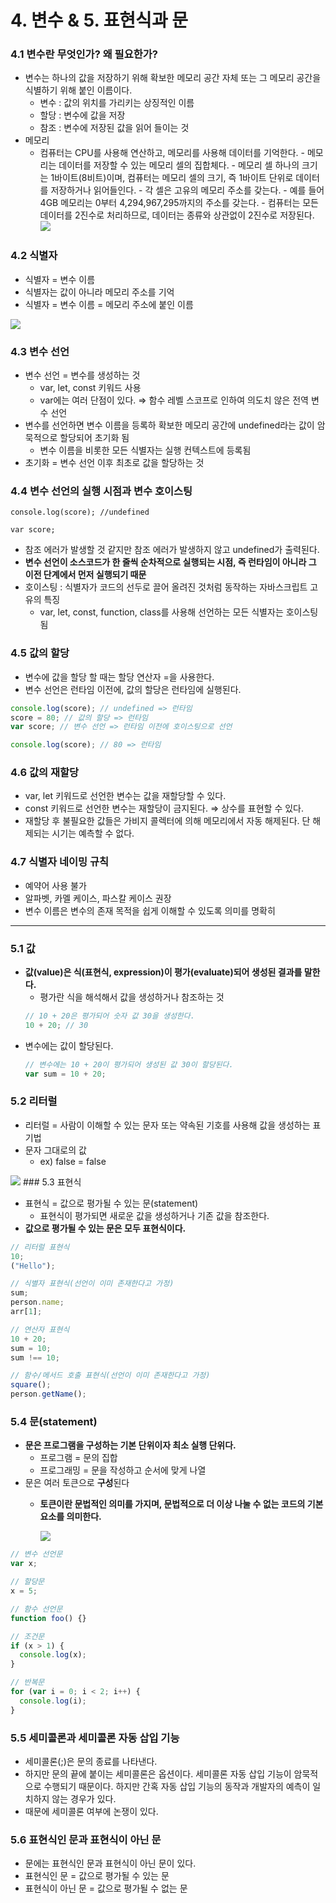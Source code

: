 # 4. 변수 & 5. 표현식과 문

### 4.1 변수란 무엇인가? 왜 필요한가?

- 변수는 하나의 값을 저장하기 위해 확보한 메모리 공간 자체 또는 그 메모리 공간을 식별하기 위해 붙인 이름이다.
  - 변수 : 값의 위치를 가리키는 상징적인 이름
  - 할당 : 변수에 값을 저장
  - 참조 : 변수에 저장된 값을 읽어 들이는 것
- 메모리
  - 컴퓨터는 CPU를 사용해 연산하고, 메모리를 사용해 데이터를 기억한다. - 메모리는 데이터를 저장할 수 있는 메모리 셀의 집합체다. - 메모리 셀 하나의 크기는 1바이트(8비트)이며, 컴퓨터는 메모리 셀의 크기, 즉 1바이트 단위로 데이터를 저장하거나 읽어들인다. - 각 셀은 고유의 메모리 주소를 갖는다. - 예를 들어 4GB 메모리는 0부터 4,294,967,295까지의 주소를 갖는다. - 컴퓨터는 모든 데이터를 2진수로 처리하므로, 데이터는 종류와 상관없이 2진수로 저장된다.
    <img src="./4_5_img/Untitled.png"/>

### 4.2 식별자

- 식별자 = 변수 이름
- 식별자는 값이 아니라 메모리 주소를 기억
- 식별자 = 변수 이름 = 메모리 주소에 붙인 이름

<img src="./4_5_img/Untitled 1.png"/>

### 4.3 변수 선언

- 변수 선언 = 변수를 생성하는 것
  - var, let, const 키워드 사용
  - var에는 여러 단점이 있다. ⇒ 함수 레벨 스코프로 인하여 의도치 않은 전역 변수 선언
- 변수를 선언하면 변수 이름을 등록하 확보한 메모리 공간에 undefined라는 값이 암묵적으로 할당되어 초기화 됨
  - 변수 이름을 비롯한 모든 식별자는 실행 컨텍스트에 등록됨
- 초기화 = 변수 선언 이후 최초로 값을 할당하는 것

### 4.4 변수 선언의 실행 시점과 변수 호이스팅

```tsx
console.log(score); //undefined

var score;
```

- 참조 에러가 발생할 것 같지만 참조 에러가 발생하지 않고 undefined가 출력된다.
- **변수 선언이 소스코드가 한 줄씩 순차적으로 실행되는 시점, 즉 런타임이 아니라 그 이전 단계에서 먼저 실행되기 때문**
- 호이스팅 : 식별자가 코드의 선두로 끌어 올려진 것처럼 동작하는 자바스크립트 고유의 특징
  - var, let, const, function, class를 사용해 선언하는 모든 식별자는 호이스팅 됨

### 4.5 값의 할당

- 변수에 값을 할당 할 때는 할당 연산자 =을 사용한다.
- 변수 선언은 런타임 이전에, 값의 할당은 런타임에 실행된다.

```jsx
console.log(score); // undefined => 런타임
score = 80; // 값의 할당 => 런타임
var score; // 변수 선언 => 런타임 이전에 호이스팅으로 선언

console.log(score); // 80 => 런타임
```

### 4.6 값의 재할당

- var, let 키워드로 선언한 변수는 값을 재할당할 수 있다.
- const 키워드로 선언한 변수는 재할당이 금지된다. ⇒ 상수를 표현할 수 있다.
- 재할당 후 불필요한 값들은 가비지 콜렉터에 의해 메모리에서 자동 해제된다. 단 해제되는 시기는 예측할 수 없다.

### 4.7 식별자 네이밍 규칙

- 예약어 사용 불가
- 알파벳, 카멜 케이스, 파스칼 케이스 권장
- 변수 이름은 변수의 존재 목적을 쉽게 이해할 수 있도록 의미를 명확히

---

### 5.1 값

- **값(value)은 식(표현식, expression)이 평가(evaluate)되어 생성된 결과를 말한다.**
  - 평가란 식을 해석해서 값을 생성하거나 참조하는 것
  ```jsx
  // 10 + 20은 평가되어 숫자 값 30을 생성한다.
  10 + 20; // 30
  ```
- 변수에는 값이 할당된다.
  ```jsx
  // 변수에는 10 + 20이 평가되어 생성된 값 30이 할당된다.
  var sum = 10 + 20;
  ```

### 5.2 리터럴

- 리터럴 = 사람이 이해할 수 있는 문자 또는 약속된 기호를 사용해 값을 생성하는 표기법
- 문자 그대로의 값
  - ex) false = false

<img src="./4_5_img/Untitled 2.png"/>
### 5.3 표현식

- 표현식 = 값으로 평가될 수 있는 문(statement)
  - 표현식이 평가되면 새로운 값을 생성하거나 기존 값을 참조한다.
- **값으로 평가될 수 있는 문은 모두 표현식이다.**

```jsx
// 리터럴 표현식
10;
("Hello");

// 식별자 표현식(선언이 이미 존재한다고 가정)
sum;
person.name;
arr[1];

// 연산자 표현식
10 + 20;
sum = 10;
sum !== 10;

// 함수/메서드 호출 표현식(선언이 이미 존재한다고 가정)
square();
person.getName();
```

### 5.4 문(statement)

- **문은 프로그램을 구성하는 기본 단위이자 최소 실행 단위다.**
  - 프로그램 = 문의 집합
  - 프로그래밍 = 문을 작성하고 순서에 맞게 나열
- 문은 여러 토큰으로 **구성**된다
  - **토큰이란 문법적인 의미를 가지며, 문법적으로 더 이상 나눌 수 없는 코드의 기본 요소를 의미한다.**

    <img src="./4_5_img/Untitled 3.png"/>

```jsx
// 변수 선언문
var x;

// 할당문
x = 5;

// 함수 선언문
function foo() {}

// 조건문
if (x > 1) {
  console.log(x);
}

// 반복문
for (var i = 0; i < 2; i++) {
  console.log(i);
}
```

### 5.5 세미콜론과 세미콜론 자동 삽입 기능

- 세미콜론(;)은 문의 종료를 나타낸다.
- 하지만 문의 끝에 붙이는 세미콜론은 옵션이다. 세미콜론 자동 삽입 기능이 암묵적으로 수행되기 때문이다. 하지만 간혹 자동 삽입 기능의 동작과 개발자의 예측이 일치하지 않는 경우가 있다.
- 때문에 세미콜론 여부에 논쟁이 있다.

### 5.6 표현식인 문과 표현식이 아닌 문

- 문에는 표현식인 문과 표현식이 아닌 문이 있다.
- 표현식인 문 = 값으로 평가될 수 있는 문
- 표현식이 아닌 문 = 값으로 평가될 수 없는 문
